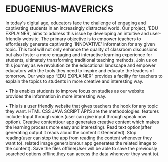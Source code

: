 # EDUGENIUS-MAVERICKS
In today's digital age, educators face the challenge of engaging and captivating students in an increasingly distracted world. Our project, 'EDU EXPLAINER‘, aims to address this issue by developing an intuitive and user-friendly website. 
The primary objective is to empower teachers to effortlessly generate captivating 'INNOVATIVE' information for any given topic. This tool will not only enhance the quality of classroom discussions but also foster a more engaging and interactive learning experience for students, ultimately transforming traditional teaching methods. Join us on this journey as we revolutionize the educational landscape and empower educators with the tools they need to inspire and educate the leaders of tomorrow.
Our web app “EDU EXPLAINER” provides a facility for teachers to explain the topics to students in more creative and interesting way.

• This enables students to improve focus on studies as our website provides the information in more interesting way.

• This is a user friendly website that gives teachers the hook for any topic they want.
HTML
CSS
JAVA SCRIPT
API’S are the methodologies.
features include:
Input through voice.(user can give input through speak now option).
Creative content(our app generates creative content which makes the learning process more easy and interesting).
Read text option(after generating output it reads aloud the content it Generated).
Stop reading(user can stop the app from reading the content whenever they want to).
related image generaion(our app generates the related image to the content).
Save the files offline(User will be able to save the previously searched options offline,they can access the data whenever they want to).
